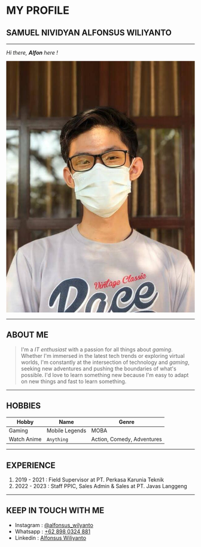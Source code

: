 # MY PROFILE

## SAMUEL NIVIDYAN ALFONSUS WILIYANTO

---

*Hi there, __Alfon__ here !*

![Profile](assets/Profile.jpg)

---

## ABOUT ME

 >I'm a *IT enthusiast* with a passion for all things about *gaming*. Whether I'm immersed in the latest tech trends or exploring virtual worlds, I'm constantly at the intersection of technology and *gaming*, seeking new adventures and pushing the boundaries of what's possible. I'd love to learn something new because I'm easy to adapt on new things and fast to learn something.

---

## HOBBIES

| Hobby     | Name | Genre     |
|-------------|-------------|---------------|
| Gaming      | Mobile Legends | MOBA | Active|
| Watch Anime  | `Anything`        | Action, Comedy, Adventures      | 

---

## EXPERIENCE

1. 2019 - 2021 : Field Supervisor at PT. Perkasa Karunia Teknik
1. 2022 - 2023 : Staff PPIC, Sales Admin & Sales at PT. Javas Langgeng

---

## KEEP IN TOUCH WITH ME

- Instagram : [@alfonsus_wilyanto](https://www.instagram.com/alfonsus_wiliyanto/)
- Whatsapp : [+62 898 0324 881](https://wa.me/+628980324881)
- Linkedin : [Alfonsus Wiliyanto](https://www.linkedin.com/in/samuel-nividyan-alfonsus-wiliyanto-742b30211/)